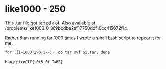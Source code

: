 # like1000 - 250
This .tar file got tarred alot. Also available at /problems/like1000_0_369bbdba2af17750ddf10cc415672f1c.

Rather than running tar 1000 times I wrote a small bash script to repeat it for me.
```
for ((i=1000;i>0;i--)); do tar xvf $i.tar; done
```
Flag: ```picoCTF{l0t5_0f_TAR5}```

